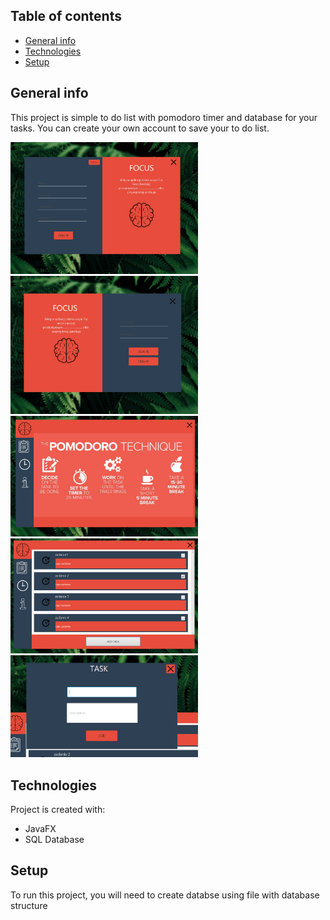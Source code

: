 ## Table of contents
* [General info](#general-info)
* [Technologies](#technologies)
* [Setup](#setup)

## General info
This project is simple to do list with pomodoro timer and database for your tasks. You can create your own account to save your to do list.
	

<img src="images/signUP_screen.PNG" width=300 > 
<img src="images/Przechwytywanie.PNG" width=300 > 
<img src="images/mainScreen.PNG" width=300 > 
<img src="images/toDoList.PNG" width=300 > 
<img src="images/addingTaskScreen.PNG" width=300 > 

## Technologies
Project is created with:
* JavaFX
* SQL Database

	
## Setup
To run this project, you will need to create databse using file with database structure


